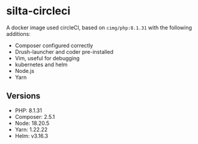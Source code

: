 # silta-circleci
A docker image used circleCI, based on `cimg/php:8.1.31` with the following additions:

- Composer configured correctly
- Drush-launcher and coder pre-installed
- Vim, useful for debugging
- kubernetes and helm
- Node.js
- Yarn

## Versions
- PHP: 8.1.31
- Composer: 2.5.1
- Node: 18.20.5
- Yarn: 1.22.22
- Helm: v3.16.3
